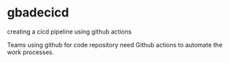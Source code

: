 # gbadecicd
creating a cicd pipeline using github actions

Teams using github for code repository need Github actions to automate the work processes.
